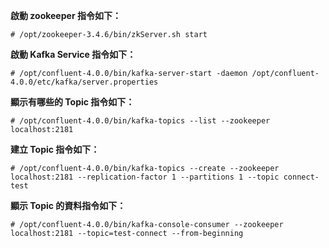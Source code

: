 **啟動 zookeeper 指令如下：**
```
# /opt/zookeeper-3.4.6/bin/zkServer.sh start 
```

**啟動 Kafka Service 指令如下：**
```
# /opt/confluent-4.0.0/bin/kafka-server-start -daemon /opt/confluent-4.0.0/etc/kafka/server.properties
```

**顯示有哪些的 Topic 指令如下：**
```
# /opt/confluent-4.0.0/bin/kafka-topics --list --zookeeper localhost:2181
```

**建立 Topic 指令如下：**
```
# /opt/confluent-4.0.0/bin/kafka-topics --create --zookeeper localhost:2181 --replication-factor 1 --partitions 1 --topic connect-test
```

**顯示 Topic 的資料指令如下：**
```
# /opt/confluent-4.0.0/bin/kafka-console-consumer --zookeeper localhost:2181 --topic=test-connect --from-beginning
```
